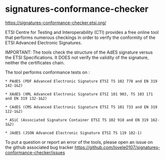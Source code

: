 # signatures-conformance-checker

https://signatures-conformance-checker.etsi.org/

ETSI Centre for Testing and Interoperability (CTI) provides a free online tool that performs numerous checkings in order to verify the conformity of the ETSI Advanced Electronic Signatures.

IMPORTANT: The tools check the structure of the AdES signature versus the ETSI Specifications. It DOES not verify the validity of the signature, neither the certificates chain.

The tool performs conformance tests on :

    * PAdES (PDF Advanced Electronic Signature ETSI TS 102 778 and EN 319 142-1&2)

    * XAdES (XML Advanced Electronic Signature ETSI 101 903, TS 103 171 and EN 319 132-1&2)

    * CAdES (CMS Advanced Electronic Signature ETSI TS 101 733 and EN 319 122-1&2)

    * ASiC (Associated Signature Container ETSI TS 102 918 and EN 319 162-1&2)

    * JAdES (JSON Advanced Electronic Signature ETSI TS 119 182-1)

To put a question or report an error of the tools, please open an issue on the github associated bug tracker https://github.com/lovele0107/signatures-conformance-checker/issues

